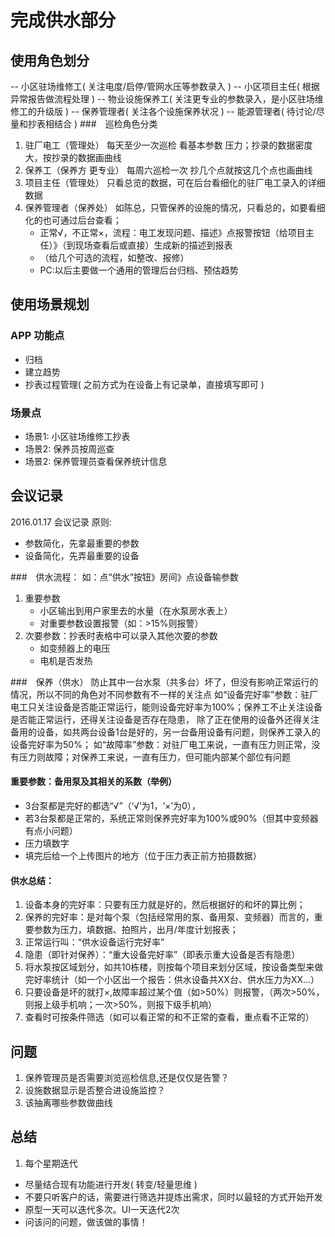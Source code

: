 # 完成供水部分


## 使用角色划分
-- 小区驻场维修工( 关注电度/启停/管网水压等参数录入 )
-- 小区项目主任( 根据异常报告做流程处理 )
-- 物业设施保养工( 关注更专业的参数录入，是小区驻场维修工的升级版 )
-- 保养管理者( 关注各个设施保养状况 )
-- 能源管理者( 待讨论/尽量和抄表相结合 )
###　巡检角色分类
1. 驻厂电工（管理处） 每天至少一次巡检 看基本参数 压力；抄录的数据密度大，按抄录的数据画曲线
2. 保养工（保养方 更专业） 每周六巡检一次 抄几个点就按这几个点也画曲线
3. 项目主任（管理处） 只看总览的数据，可在后台看细化的驻厂电工录入的详细数据
4. 保养管理者（保养处） 如陈总，只管保养的设施的情况，只看总的，如要看细化的也可通过后台查看；
	* 正常√，不正常×，流程：电工发现问题、描述》点报警按钮（给项目主任）》（到现场查看后或直接）生成新的描述到报表
    * （给几个可选的流程，如整改、报修）
	* PC:以后主要做一个通用的管理后台归档、预估趋势



## 使用场景规划
### APP 功能点
* 归档
* 建立趋势
* 抄表过程管理( 之前方式为在设备上有记录单，直接填写即可 )

### 场景点
* 场景1: 小区驻场维修工抄表
* 场景2: 保养员按周巡查
* 场景2: 保养管理员查看保养统计信息



## 会议记录
2016.01.17 会议记录
原则:
* 参数简化，先拿最重要的参数
* 设备简化，先弄最重要的设备

###　供水流程：
如：点“供水”按钮》房间》点设备输参数
1. 重要参数
   - 小区输出到用户家里去的水量（在水泵房水表上）
   - 对重要参数设置报警（如：>15%则报警）
2. 次要参数：抄表时表格中可以录入其他次要的参数
   - 如变频器上的电压
   - 电机是否发热

###　保养（供水）
防止其中一台水泵（共多台）坏了，但没有影响正常运行的情况，所以不同的角色对不同参数有不一样的关注点
如“设备完好率”参数：驻厂电工只关注设备是否能正常运行，能则设备完好率为100%；保养工不止关注设备是否能正常运行，还得关注设备是否存在隐患，
除了正在使用的设备外还得关注备用的设备，如共两台设备1台是好的，另一台备用设备有问题，则保养工录入的设备完好率为50%；
如“故障率”参数：对驻厂电工来说，一直有压力则正常，没有压力则故障；对保养工来说，一直有压力，但可能内部某个部位有问题

#### 重要参数：备用泵及其相关的系数（举例）
* 3台泵都是完好的都选“√”（‘√’为1，‘×’为0），
* 若3台泵都是正常的，系统正常则保养完好率为100%或90%（但其中变频器有点小问题）
* 压力填数字
* 填完后给一个上传图片的地方（位于压力表正前方拍摄数据）
#### 供水总结：
1. 设备本身的完好率：只要有压力就是好的，然后根据好的和坏的算比例；
2. 保养的完好率：是对每个泵（包括经常用的泵、备用泵、变频器）而言的，重要参数为压力，填数据、拍照片，出月/年度计划报表；
3. 正常运行叫：“供水设备运行完好率”
4. 隐患（即针对保养）：“重大设备完好率”（即表示重大设备是否有隐患）
5. 将水泵按区域划分，如共10栋楼，则按每个项目来划分区域，按设备类型来做完好率统计（如一个小区出一个报告：供水设备共XX台、供水压力为XX…）
6. 只要设备是坏的就打×,故障率超过某个值（如>50%）则报警，（两次>50%，则报上级手机响；一次>50%，则报下级手机响）
7. 查看时可按条件筛选（如可以看正常的和不正常的查看，重点看不正常的）



## 问题
1. 保养管理员是否需要浏览巡检信息,还是仅仅是告警？
2. 设施数据显示是否整合进设施监控？
3. 该抽离哪些参数做曲线



## 总结
1. 每个星期迭代
  + 尽量结合现有功能进行开发( 转变/轻量思维 )
  + 不要只听客户的话，需要进行筛选并提炼出需求，同时以最轻的方式开始开发
  + 原型一天可以迭代多次。UI一天迭代2次
  + 问该问的问题，做该做的事情！